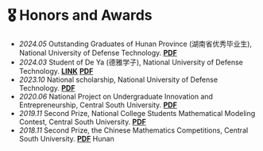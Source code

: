 # 🎖 Honors and Awards
- *2024.05* Outstanding Graduates of Hunan Province (湖南省优秀毕业生), National University of Defense Technology.   <a href="https://wenyiwy99.github.io/pdf/Hunan.pdf">**PDF**</a>
- *2024.03* Student of De Ya (德雅学子), National University of Defense Technology.  <a href="https://mp.weixin.qq.com/s/aagXPaJ8bhkFQlkUtrtYkw">**LINK**</a> <a href="https://wenyiwy99.github.io/pdf/Deya.pdf">**PDF**</a>
- *2023.10* National scholarship, National University of Defense Technology.  <a href="https://wenyiwy99.github.io/pdf/National.pdf">**PDF**</a>
- *2020.06* National Project on Undergraduate Innovation and Entrepreneurship, Central South University. <a href="https://wenyiwy99.github.io/pdf/Project.pdf">**PDF**</a>
- *2019.11* Second Prize, National College Students Mathematical Modeling Contest, Central South University. <a href="https://wenyiwy99.github.io/pdf/Modeling.pdf">**PDF**</a>
- *2018.11* Second Prize, the Chinese Mathematics Competitions, Central South University. <a href="https://wenyiwy99.github.io/pdf/Mathematics.pdf">**PDF**</a>
Hunan
